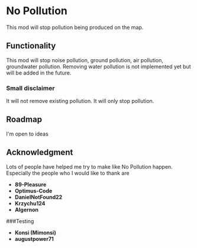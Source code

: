 # No Pollution
This mod will stop pollution being produced on the map.

## Functionality 
This mod will stop noise pollution, ground pollution, air pollution, groundwater pollution. Removing water pollution is not implemented yet but 
will be added in the future.

### Small disclaimer 
It will not remove existing pollution. It will only stop pollution.

## Roadmap
I'm open to ideas

## Acknowledgment
Lots of people have helped me try to make like No Pollution happen. Especially the people who I would like to thank are 
* **89-Pleasure**
* **Optimus-Code**
* **DanielNotFound22**
* **Krzychu124**
* **Algernon**

###Testing 
* **Konsi (Mimonsi)**
* **augustpower71**
